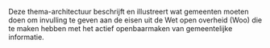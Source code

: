 Deze thema-architectuur beschrijft en illustreert wat gemeenten moeten doen om invulling te geven aan de eisen uit de Wet open overheid (Woo) die te maken hebben met het actief openbaarmaken van gemeentelijke informatie.
